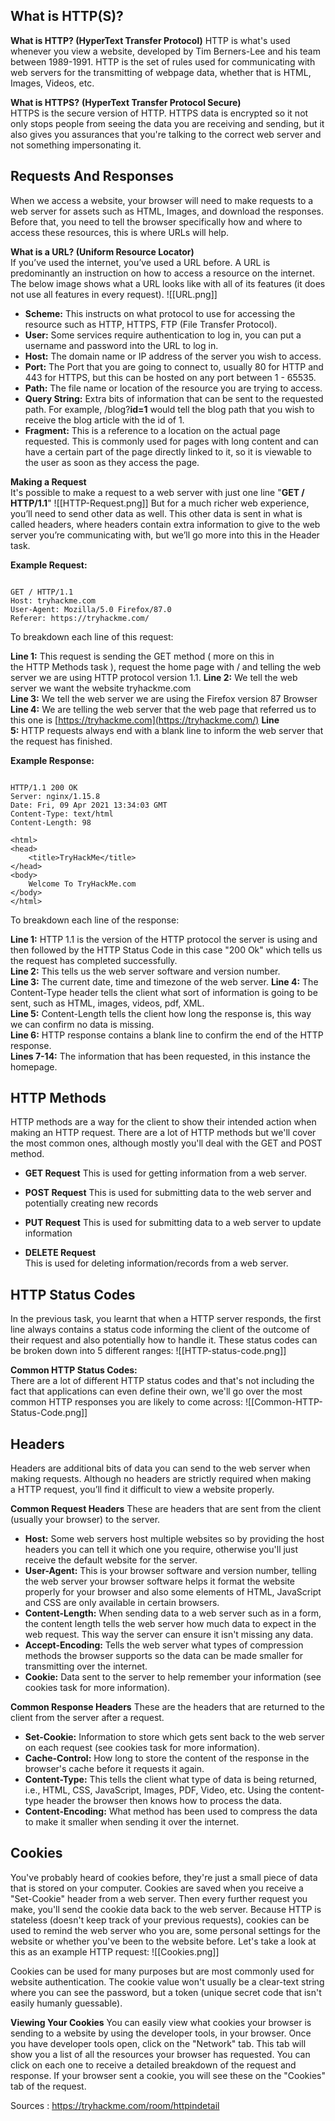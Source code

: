 ## What is HTTP(S)?
**What is HTTP? (HyperText Transfer Protocol)**
HTTP is what's used whenever you view a website, developed by Tim Berners-Lee and his team between 1989-1991. HTTP is the set of rules used for communicating with web servers for the transmitting of webpage data, whether that is HTML, Images, Videos, etc.

**What is HTTPS?** ****(HyperText Transfer Protocol Secure)****  
HTTPS is the secure version of HTTP. HTTPS data is encrypted so it not only stops people from seeing the data you are receiving and sending, but it also gives you assurances that you're talking to the correct web server and not something impersonating it.

## Requests And Responses
When we access a website, your browser will need to make requests to a web server for assets such as HTML, Images, and download the responses. Before that, you need to tell the browser specifically how and where to access these resources, this is where URLs will help.

**What is a URL? (Uniform Resource Locator)**  
If you’ve used the internet, you’ve used a URL before. A URL is predominantly an instruction on how to access a resource on the internet. The below image shows what a URL looks like with all of its features (it does not use all features in every request).
![[URL.png]]
- **Scheme:** This instructs on what protocol to use for accessing the resource such as HTTP, HTTPS, FTP (File Transfer Protocol).  
- **User:** Some services require authentication to log in, you can put a username and password into the URL to log in.  
- **Host:** The domain name or IP address of the server you wish to access.  
- **Port:** The Port that you are going to connect to, usually 80 for HTTP and 443 for HTTPS, but this can be hosted on any port between 1 - 65535.  
- **Path:** The file name or location of the resource you are trying to access.  
- **Query String:** Extra bits of information that can be sent to the requested path. For example, /blog?**id=1** would tell the blog path that you wish to receive the blog article with the id of 1.  
- **Fragment:** This is a reference to a location on the actual page requested. This is commonly used for pages with long content and can have a certain part of the page directly linked to it, so it is viewable to the user as soon as they access the page.

**Making a Request**  
It's possible to make a request to a web server with just one line "**GET / HTTP/1.1**"
![[HTTP-Request.png]]
But for a much richer web experience, you’ll need to send other data as well. This other data is sent in what is called headers, where headers contain extra information to give to the web server you’re communicating with, but we’ll go more into this in the Header task.  

**Example Request:** 
```http

GET / HTTP/1.1
Host: tryhackme.com
User-Agent: Mozilla/5.0 Firefox/87.0
Referer: https://tryhackme.com/
```

To breakdown each line of this request:  

**Line 1:** This request is sending the GET method ( more on this in the HTTP Methods task ), request the home page with / and telling the web server we are using HTTP protocol version 1.1.
**Line 2:** We tell the web server we want the website tryhackme.com  
**Line 3:** We tell the web server we are using the Firefox version 87 Browser  
**Line 4:** We are telling the web server that the web page that referred us to this one is [https://tryhackme.com](https://tryhackme.com/)
**Line 5:** HTTP requests always end with a blank line to inform the web server that the request has finished.  

**Example Response:**

```http

HTTP/1.1 200 OK
Server: nginx/1.15.8
Date: Fri, 09 Apr 2021 13:34:03 GMT
Content-Type: text/html
Content-Length: 98

<html>
<head>
    <title>TryHackMe</title>
</head>
<body>
    Welcome To TryHackMe.com
</body>
</html>
```

To breakdown each line of the response:

**Line 1:** HTTP 1.1 is the version of the HTTP protocol the server is using and then followed by the HTTP Status Code in this case "200 Ok" which tells us the request has completed successfully.  
**Line 2:** This tells us the web server software and version number.  
**Line 3:** The current date, time and timezone of the web server.
**Line 4:** The Content-Type header tells the client what sort of information is going to be sent, such as HTML, images, videos, pdf, XML.  
**Line 5:** Content-Length tells the client how long the response is, this way we can confirm no data is missing.  
**Line 6:** HTTP response contains a blank line to confirm the end of the HTTP response.  
**Lines 7-14:** The information that has been requested, in this instance the homepage.

## HTTP Methods
HTTP methods are a way for the client to show their intended action when making an HTTP request. There are a lot of HTTP methods but we'll cover the most common ones, although mostly you'll deal with the GET and POST method.

- **GET Request**
	This is used for getting information from a web server.  

- **POST Request**
	This is used for submitting data to the web server and potentially creating new records  

- **PUT Request**
	This is used for submitting data to a web server to update information

- **DELETE Request**  
	This is used for deleting information/records from a web server.

## HTTP Status Codes
In the previous task, you learnt that when a HTTP server responds, the first line always contains a status code informing the client of the outcome of their request and also potentially how to handle it. These status codes can be broken down into 5 different ranges:
![[HTTP-status-code.png]]

**Common HTTP Status Codes:**  
There are a lot of different HTTP status codes and that's not including the fact that applications can even define their own, we'll go over the most common HTTP responses you are likely to come across:
![[Common-HTTP-Status-Code.png]]

## Headers
Headers are additional bits of data you can send to the web server when making requests.
Although no headers are strictly required when making a HTTP request, you’ll find it difficult to view a website properly.

**Common Request Headers**
These are headers that are sent from the client (usually your browser) to the server.  

- **Host:** Some web servers host multiple websites so by providing the host headers you can tell it which one you require, otherwise you'll just receive the default website for the server.  
- **User-Agent:** This is your browser software and version number, telling the web server your browser software helps it format the website properly for your browser and also some elements of HTML, JavaScript and CSS are only available in certain browsers.  
- **Content-Length:** When sending data to a web server such as in a form, the content length tells the web server how much data to expect in the web request. This way the server can ensure it isn't missing any data.
- **Accept-Encoding:** Tells the web server what types of compression methods the browser supports so the data can be made smaller for transmitting over the internet.
- **Cookie:** Data sent to the server to help remember your information (see cookies task for more information).  

**Common Response Headers**
These are the headers that are returned to the client from the server after a request.

- **Set-Cookie:** Information to store which gets sent back to the web server on each request (see cookies task for more information).  
- **Cache-Control:** How long to store the content of the response in the browser's cache before it requests it again.  
- **Content-Type:** This tells the client what type of data is being returned, i.e., HTML, CSS, JavaScript, Images, PDF, Video, etc. Using the content-type header the browser then knows how to process the data.  
- **Content-Encoding:** What method has been used to compress the data to make it smaller when sending it over the internet.

## Cookies
You've probably heard of cookies before, they're just a small piece of data that is stored on your computer. Cookies are saved when you receive a "Set-Cookie" header from a web server. Then every further request you make, you'll send the cookie data back to the web server. Because HTTP is stateless (doesn't keep track of your previous requests), cookies can be used to remind the web server who you are, some personal settings for the website or whether you've been to the website before. Let's take a look at this as an example HTTP request:
![[Cookies.png]]

Cookies can be used for many purposes but are most commonly used for website authentication. The cookie value won't usually be a clear-text string where you can see the password, but a token (unique secret code that isn't easily humanly guessable).

**Viewing Your Cookies**
You can easily view what cookies your browser is sending to a website by using the developer tools, in your browser. 
Once you have developer tools open, click on the "Network" tab. This tab will show you a list of all the resources your browser has requested. You can click on each one to receive a detailed breakdown of the request and response. If your browser sent a cookie, you will see these on the "Cookies" tab of the request.

Sources : https://tryhackme.com/room/httpindetail
